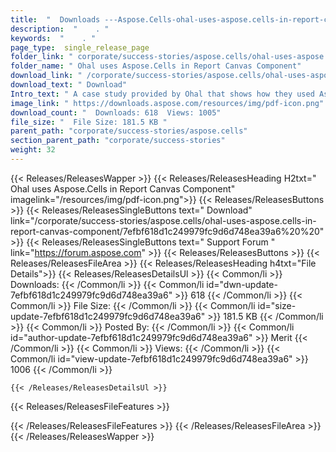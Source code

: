 ```yaml
---
title:  "  Downloads ---Aspose.Cells-ohal-uses-aspose.cells-in-report-canvas-component . " 
description:  "    . " 
keywords:  "    . " 
page_type:  single_release_page
folder_link: " corporate/success-stories/aspose.cells/ohal-uses-aspose.cells-in-report-canvas-component/"
folder_name: " Ohal uses Aspose.Cells in Report Canvas Component"
download_link: " /corporate/success-stories/aspose.cells/ohal-uses-aspose.cells-in-report-canvas-component/7efbf618d1c249979fc9d6d748ea39a6"
download_text: " Download"
Intro_text: " A case study provided by Ohal that shows how they used Aspose.Cells in Report Ca..."
image_link: " https://downloads.aspose.com/resources/img/pdf-icon.png"
download_count: "  Downloads: 618  Views: 1005"
file_size: "  File Size: 181.5 KB "
parent_path: "corporate/success-stories/aspose.cells"
section_parent_path: "corporate/success-stories"
weight: 32 
---
```


{{< Releases/ReleasesWapper >}}
  {{< Releases/ReleasesHeading H2txt=" Ohal uses Aspose.Cells in Report Canvas Component" imagelink="/resources/img/pdf-icon.png">}}
  {{< Releases/ReleasesButtons >}}
    {{< Releases/ReleasesSingleButtons text=" Download" link="/corporate/success-stories/aspose.cells/ohal-uses-aspose.cells-in-report-canvas-component/7efbf618d1c249979fc9d6d748ea39a6%20%20" >}}
    {{< Releases/ReleasesSingleButtons text=" Support Forum " link="https://forum.aspose.com" >}}
  {{< Releases/ReleasesButtons >}}
  {{< Releases/ReleasesFileArea >}}
    {{< Releases/ReleasesHeading h4txt="File Details">}}
    {{< Releases/ReleasesDetailsUl >}}
            {{< Common/li  >}} Downloads: {{< /Common/li >}} 
      {{< Common/li id="dwn-update-7efbf618d1c249979fc9d6d748ea39a6" >}} 618 {{< /Common/li >}} 
      {{< Common/li  >}} File Size: {{< /Common/li >}} 
      {{< Common/li id="size-update-7efbf618d1c249979fc9d6d748ea39a6" >}} 181.5 KB {{< /Common/li >}} 
      {{< Common/li  >}} Posted By: {{< /Common/li >}} 
      {{< Common/li id="author-update-7efbf618d1c249979fc9d6d748ea39a6" >}} Merit {{< /Common/li >}} 
      {{< Common/li  >}} Views: {{< /Common/li >}} 
      {{< Common/li id="view-update-7efbf618d1c249979fc9d6d748ea39a6" >}} 1006 {{< /Common/li >}} 

    {{< /Releases/ReleasesDetailsUl >}}

  {{< Releases/ReleasesFileFeatures >}}
      
  {{< /Releases/ReleasesFileFeatures >}}
 {{< /Releases/ReleasesFileArea >}}
{{< /Releases/ReleasesWapper >}}



